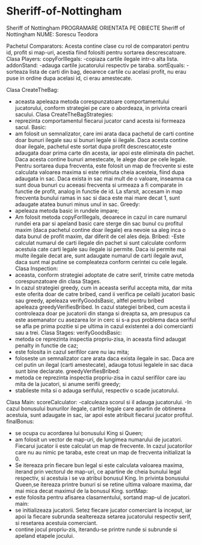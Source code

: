 # Sheriff-of-Nottingham
Sheriff of Nottingham 
	PROGRAMARE ORIENTATA PE OBIECTE
	Sheriff of Nottingham
NUME: Sorescu Teodora


Pachetul Comparators:
	Acesta contine clase cu rol de comparatori pentru id, profit si map-uri,
 acestia fiind folositi pentru sortarea descrescatoare.
 Clasa Players:
 copyForIllegals:
	-copiaza cartile ilegale intr-o alta lista.
 addonStand:
	-adauga cartile jucatorului respectiv pe taraba.
 sortEquals:
	-sorteaza lista de carti din bag, deoarece cartile cu acelasi profit,
 nu erau puse in ordine dupa acelasi id, ci erau amestecate.

 Clasa CreateTheBag:
 - aceasta apeleaza metoda corespunzatoare comportamentului jucatorului, 
 conform strategiei pe care o abordeaza, in privinta crearii sacului.
 Clasa CreateTheBagStrategies:
 - reprezinta comportamentul fiecarui jucator cand acesta isi formeaza sacul.
 Basic:
 - am folosit un semnalizator, care imi arata daca pachetul de carti contine
 doar bunuri ilegale sau si bunuri legale si ilegale. Daca acesta contine doar
 ilegale, pachetul este sortat dupa profit descrescator,este adaugata doar
 prima carte din acesta, iar apoi este eliminata din pachet. Daca acesta
 contine bunuri amestecate, le alege doar pe cele legale. Pentru sortarea dupa
 frecventa, este folosit un map de frecvente si este calculata valoarea maxima
 si este retinuta cheia acesteia, fiind dupa adaugata in sac. Daca exista in 
 sac mai mult de o valoare, inseamna ca sunt doua bunuri cu aceeasi frecventa
 si urmeaza a fi comparate in functie de profit, analog in functie de id. La
 sfarsit, accesam in map frecventa bunului ramas in sac si daca este mai mare
 decat 1, sunt adaugate atatea bunuri minus unul in sac.
 Greedy:
  - apeleaza metoda basic in rundele impare;
  - Am folosit metoda copyForIllegals, deoarece in cazul in care numarul 
 rundei era par si apeland basic care sterge din sac bunul
 cu profitul maxim (daca pachetul contine doar ilegale) era nevoie sa aleg
 inca o data bunul de profit maxim, dar diferit de cel ales deja.
 Bribed:
 -Este calculat numarul de carti ilegale din pachet si sunt calculate 
 conform acestuia cate carti legale sau ilegale isi permite.
 Daca isi permite mai multe ilegale decat are, sunt adaugate numarul de 
 carti ilegale avut, daca sunt mai putine se compleateza conform cerintei 
 cu cele legale.
 Clasa Inspection:
 - aceasta, conform strategiei adoptate de catre serif, trimite catre 
 metoda corespunzatoare din clasa Stages.
 - In cazul strategiei greedy, cum in aceasta seriful accepta mita, dar mita
 este oferita doar de catre bribed, cand ii verifica pe ceilalti jucatori 
 basic sau greedy, apeleaza verifyGoodsBasic, altfel pentru bribed  
 apeleaza greedyVerifiesBribed. In cazul stategiei bribed, cum acesta ii 
 controleaza doar pe jucatorii din stanga si dreapta sa, am presupus ca este
 asemanator cu asezarea lor in cerc si s-a pus problema daca seriful se afla
 pe prima pozitie si pe ultima in cazul existentei a doi comercianti
 sau a trei. 
 Clasa Stages:
 verifyGoodsBasic:
  - metoda ce reprezinta inspectia propriu-zisa, in aceasta fiind adaugat
 penalty in functie de caz;
  - este folosita in cazul serifilor care nu iau mita;
  - foloseste un semnalizator care arata daca exista ilegale in sac.
 Daca are cel putin un ilegal (carti amestecate), adauga totusi legalele
 in sac daca sunt bine declarate.
 greedyVerifiesBribed:
 - metoda ce reprezinta inspectia propriu-zisa in cazul serifilor care iau
 mita de la jucatori, si anume serifii greedy;
 - stabileste mita si o adauga serifului, respectiv o scade jucatorului.

 Clasa Main:
 scoreCalculator: 
  -calculeaza scorul si il adauga jucatorului.
  -In cazul bonusului bunurilor ilegale, cartile legale care apartin de 
 obtinerea acestuia, sunt adaugate in sac, iar apoi este atribuit fiecarui
 jucator profitul.
 finalBonus:
 - se ocupa cu acordarea lui bonusului King si Queen;
 - am folosit un vector de map-uri, de lungimea numarului de jucatori. Fiecarui
 jucator ii este calculat un map de frecvente. In cazul jucatorilor care nu au
 nimic pe taraba, este creat un map de frecventa initializat la 0.
 - Se itereaza prin fiecare bun legal si este calculata valoarea maxima,
 iterand prin vectorul de map-uri, ce apartine de cheia bunului legal 
 respectiv, si acestuia i se va atribui bonusul King. In privinta bonusului
 Queen,se itereaza printre bunuri si se retine ultima valoare maxima, dar
 mai mica decat maximul de la bonusul King.
 sortMap: 
 - este folosita pentru afisarea clasamentului, sortand map-ul de jucatori.
 main: 
 - se initializeaza jucatorii. Setez fiecare jucator comerciant la inceput, 
 iar apoi la fiecare subrunda sealtereaza setarea jucatorului respectiv serif,
 si resetarea acestuia comerciant.
 - contine jocul propriu-zis, iterandu-se printre runde si subrunde si
 apeland etapele jocului.
